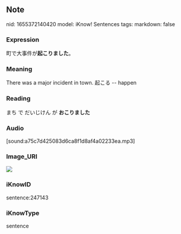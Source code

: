 ## Note
nid: 1655372140420
model: iKnow! Sentences
tags: 
markdown: false

### Expression
町で大事件が<b>起こりました</b>。

### Meaning
There was a major incident in town.
起こる -- happen

### Reading
まち で だいじけん が <b>おこりました</b>

### Audio
[sound:a75c7d425083d6ca8f1d8af4a02233ea.mp3]

### Image_URI
<img src="a543139fcb592c4a8289b468c4c3c630.jpg">

### iKnowID
sentence:247143

### iKnowType
sentence
